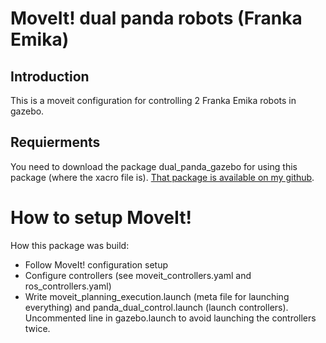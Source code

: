 # MoveIt! dual panda robots (Franka Emika)
## Introduction
This is a moveit configuration for controlling 2 Franka Emika robots in gazebo.

## Requierments
You need to download the package dual_panda_gazebo for using this package (where the xacro file is). [That package is available on my github](https://github.com/Machine-Jonte/panda_dual_gazebo_moveit_config).


# How to setup MoveIt!
How this package was build:
* Follow MoveIt! configuration setup
* Configure controllers (see moveit_controllers.yaml and ros_controllers.yaml)
* Write moveit_planning_execution.launch (meta file for launching everything) and panda_dual_control.launch (launch controllers). Uncommented line in gazebo.launch to avoid launching the controllers twice.
